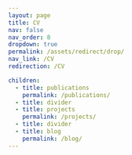 ```yaml
---
layout: page
title: CV
nav: false
nav_order: 8
dropdown: true
permalink: /assets/redirect/drop/
nav_link: /CV
redirection: /CV

children:
  - title: publications
    permalink: /publications/
  - title: divider
  - title: projects
    permalink: /projects/
  - title: divider
  - title: blog
    permalink: /blog/
---
```

